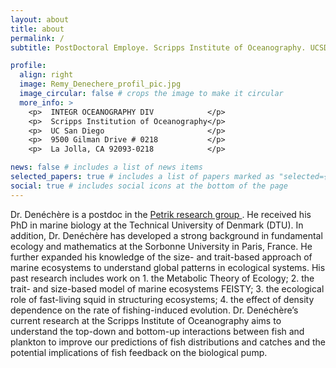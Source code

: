```yaml
---
layout: about
title: about
permalink: /
subtitle: PostDoctoral Employe. Scripps Institute of Oceanography. UCSD

profile:
  align: right
  image: Remy_Denechere_profil_pic.jpg
  image_circular: false # crops the image to make it circular
  more_info: >
    <p>  INTEGR OCEANOGRAPHY DIV            </p>
    <p>  Scripps Institution of Oceanography</p>
    <p>  UC San Diego                       </p>
    <p>  9500 Gilman Drive # 0218           </p>
    <p>  La Jolla, CA 92093-0218            </p>

news: false # includes a list of news items
selected_papers: true # includes a list of papers marked as "selected={true}"
social: true # includes social icons at the bottom of the page
---
```


Dr. Denéchère is a postdoc in the <a href='https://cpetrik.scrippsprofiles.ucsd.edu/'> Petrik research group </a>. He received his PhD in marine biology at the Technical University of Denmark (DTU). In addition, Dr. Denéchère has developed a strong background in fundamental ecology and mathematics at the Sorbonne University in Paris, France. He further expanded his knowledge of the size- and trait-based approach of marine ecosystems to understand global patterns in ecological systems. His past research includes work on 1. the Metabolic Theory of Ecology; 2. the trait- and size-based model of marine ecosystems FEISTY; 3. the ecological role of fast-living squid in structuring ecosystems; 4. the effect of density dependence on the rate of fishing-induced evolution. Dr. Denéchère’s current research at the Scripps Institute of Oceanography aims to understand the top-down and bottom-up interactions between fish and plankton to improve our predictions of fish distributions and catches and the potential implications of fish feedback on the biological pump.

